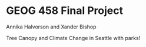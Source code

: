 # GEOG 458 Final Project
Annika Halvorson and Xander Bishop


Tree Canopy and Climate Change in Seattle
with parks!